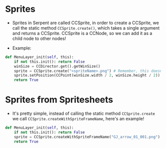 # Sprites
- Sprites in Serpent are called CCSprite, in order to create a CCSprite, we call the static method `CCSprite.create()`, which takes a single argument and returns a CCSprite. CCSprite is a CCNode, so we can add it as a child node to other nodes!

- Example:
```python
def MenuLayer_init(self, this):
    if not this.init(): return False
    winSize = CCDirector.get().getWinSize()
    sprite = CCSprite.create("<spriteName>.png") # Remember, this doesn't get sprites from spritesheets, we need a different method for that!
    sprite.setPosition(CCPoint(winSize.width / 2, winSize.height / 2)) # Place the sprite in the middle of the screen.
    return True
```

# Sprites from Spritesheets

- It's pretty simple, instead of calling the static method `CCSprite.create` we call `CCSprite.createWithSpriteFrameName`, here's an example!

```python
def MenuLayer_init(self, this):
    if not this.init(): return False
    sprite = CCSprite.createWithSpriteFrameName("GJ_arrow_01_001.png") # GJ_arrow_01_001.png is a sprite from the GJ_gamesheet_03.png spritesheet, though it does not matter!
    return True
```